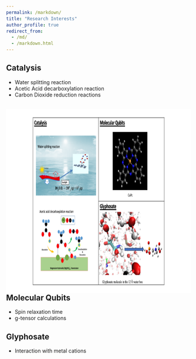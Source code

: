 ```yaml
---
permalink: /markdown/
title: "Research Interests"
author_profile: true
redirect_from: 
  - /md/
  - /markdown.html
---
```


## Catalysis

* Water splitting reaction
* Acetic Acid decarboxylation reaction
* Carbon Dioxide reduction reactions

<br/>  <img align="right" width="600" height="500" src='/images/research_interest.png'>

## Molecular Qubits

* Spin relaxation time
* g-tensor calculations

## Glyphosate

* Interaction with metal cations






